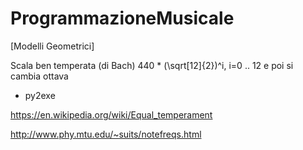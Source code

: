 # ProgrammazioneMusicale
[Modelli Geometrici]


Scala ben temperata (di Bach)
440 * (\sqrt[12]{2})^i, i=0 .. 12 e poi si cambia ottava

- py2exe

https://en.wikipedia.org/wiki/Equal_temperament

http://www.phy.mtu.edu/~suits/notefreqs.html
